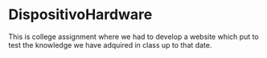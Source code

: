# DispositivoHardware
This is college assignment where we had to develop a website which put to test the knowledge we have adquired in class up to that date. 
